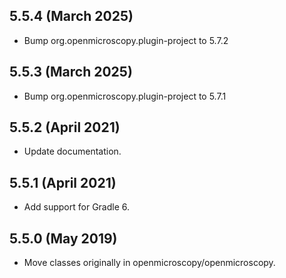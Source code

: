 5.5.4 (March 2025)
------------------

- Bump org.openmicroscopy.plugin-project to 5.7.2

5.5.3 (March 2025)
------------------

- Bump org.openmicroscopy.plugin-project to 5.7.1

5.5.2 (April 2021)
------------------

- Update documentation.

5.5.1 (April 2021)
------------------

- Add support for Gradle 6.

5.5.0 (May 2019)
----------------

- Move classes originally in openmicroscopy/openmicroscopy.
